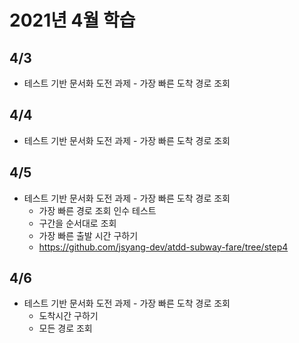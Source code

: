 # 2021년 4월 학습

## 4/3

- 테스트 기반 문서화 도전 과제 - 가장 빠른 도착 경로 조회

## 4/4

- 테스트 기반 문서화 도전 과제 - 가장 빠른 도착 경로 조회

## 4/5

- 테스트 기반 문서화 도전 과제 - 가장 빠른 도착 경로 조회
  - 가장 빠른 경로 조회 인수 테스트
  - 구간을 순서대로 조회
  - 가장 빠른 출발 시간 구하기
  - <https://github.com/jsyang-dev/atdd-subway-fare/tree/step4>

## 4/6

- 테스트 기반 문서화 도전 과제 - 가장 빠른 도착 경로 조회
  - 도착시간 구하기
  - 모든 경로 조회
  